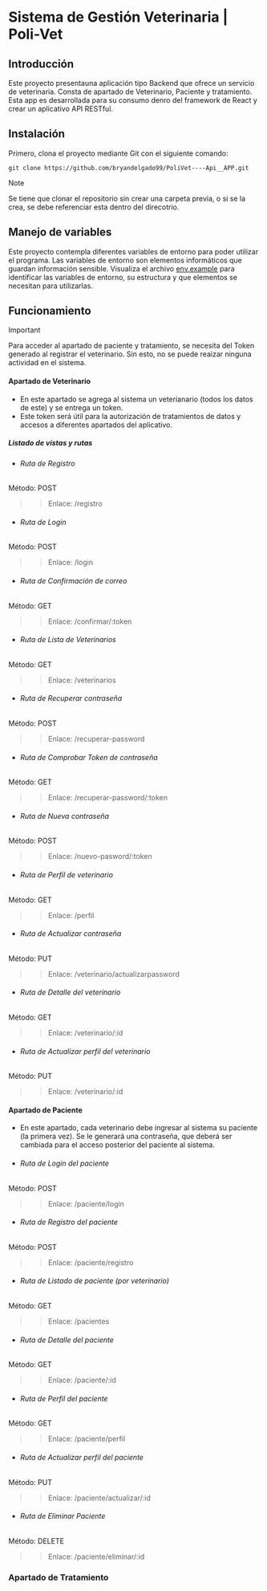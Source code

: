 # Sistema de Gestión Veterinaria | Poli-Vet

## Introducción
Este proyecto presentauna aplicación tipo Backend que ofrece un servicio de veterinaria. Consta de apartado de Veterinario, Paciente y tratamiento. Esta app es desarrollada para su consumo denro del framework de React y crear un aplicativo API RESTful.

## Instalación
Primero, clona el proyecto mediante Git con el siguiente comando:
~~~
git clone https://github.com/bryandelgado99/PoliVet----Api__APP.git
~~~

> [!NOTE]
> Se tiene que clonar el repositorio sin crear una carpeta previa, o si se la crea, se debe referenciar esta dentro del direcotrio.

## Manejo de variables
Este proyecto contempla diferentes variables de entorno para poder utilizar el programa. Las variables de entorno son elementos informáticos que guardan información sensible.
Visualiza el archivo [env.example](.env.example) para identificar las variables de entorno, su estructura y que elementos se necesitan para utilizarlas.

## Funcionamiento
> [!IMPORTANT]
> Para acceder al apartado de paciente y tratamiento, se necesita del Token generado al registrar el veterinario. Sin esto, no se puede reaizar ninguna actividad en el sistema.

#### Apartado de Veterinario
- En este apartado se agrega al sistema un veterianario (todos los datos de este) y se entrega un token. 
- Este token será útil para la autorización de tratamientos de datos y accesos a diferentes apartados del aplicativo. 

##### Listado de vistas y rutas
- ###### Ruta de Registro
Método: POST
>> Enlace: /registro
![]()

- ###### Ruta de Login
Método: POST
>> Enlace: /login
![]()

- ###### Ruta de Confirmación de correo
Método: GET
>> Enlace: /confirmar/:token
![]()

- ###### Ruta de Lista de Veterinarios
Método: GET
>> Enlace: /veterinarios
![]()

- ###### Ruta de Recuperar contraseña
Método: POST
>> Enlace: /recuperar-password
![]()

- ###### Ruta de Comprobar Token de contraseña
Método: GET
>> Enlace: /recuperar-password/:token
![]()

- ###### Ruta de Nueva contraseña
Método: POST
>> Enlace: /nuevo-pasword/:token
![]()

- ###### Ruta de Perfil de veterinario
Método: GET
>> Enlace: /perfil
![]()

- ###### Ruta de Actualizar contraseña
Método: PUT
>> Enlace: /veterinario/actualizarpassword
![]()

- ###### Ruta de Detalle del veterinario
Método: GET
>> Enlace: /veterinario/:id

- ###### Ruta de Actualizar perfil del veterinario
Método: PUT
>> Enlace: /veterinario/:id
![]()

#### Apartado de Paciente
- En este apartado, cada veterinario debe ingresar al sistema su paciente (la primera vez). Se le generará una contraseña, que deberá ser cambiada para el acceso posterior del paciente al sistema.

- ###### Ruta de Login del paciente
Método: POST
>> Enlace: /paciente/login
![]()

- ###### Ruta de Registro del paciente
Método: POST
>> Enlace: /paciente/registro
![]()

- ###### Ruta de Listado de paciente (por veterinario)
Método: GET
>> Enlace: /pacientes
![]()

- ###### Ruta de Detalle del paciente 
Método: GET
>> Enlace: /paciente/:id

- ###### Ruta de Perfil del paciente
Método: GET
>> Enlace: /paciente/perfil
![]()

- ###### Ruta de Actualizar perfil del paciente
Método: PUT
>> Enlace: /paciente/actualizar/:id
![]()

- ###### Ruta de Eliminar Paciente
Método: DELETE
>> Enlace: /paciente/eliminar/:id
![]()

### Apartado de Tratamiento